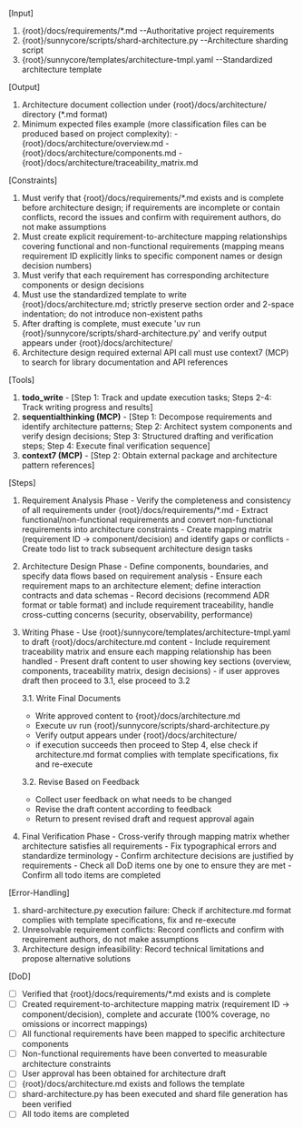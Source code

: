 [Input]
  1. {root}/docs/requirements/*.md --Authoritative project requirements
  2. {root}/sunnycore/scripts/shard-architecture.py --Architecture sharding script
  3. {root}/sunnycore/templates/architecture-tmpl.yaml --Standardized architecture template

[Output]
  1. Architecture document collection under {root}/docs/architecture/ directory (*.md format)
  2. Minimum expected files example (more classification files can be produced based on project complexity):
    - {root}/docs/architecture/overview.md
    - {root}/docs/architecture/components.md
    - {root}/docs/architecture/traceability_matrix.md

[Constraints]
  1. Must verify that {root}/docs/requirements/*.md exists and is complete before architecture design; if requirements are incomplete or contain conflicts, record the issues and confirm with requirement authors, do not make assumptions
  2. Must create explicit requirement-to-architecture mapping relationships covering functional and non-functional requirements (mapping means requirement ID explicitly links to specific component names or design decision numbers)
  3. Must verify that each requirement has corresponding architecture components or design decisions
  4. Must use the standardized template to write {root}/docs/architecture.md; strictly preserve section order and 2-space indentation; do not introduce non-existent paths
  5. After drafting is complete, must execute 'uv run {root}/sunnycore/scripts/shard-architecture.py' and verify output appears under {root}/docs/architecture/
  6. Architecture design required external API call must use context7 (MCP) to search for library documentation and API references

[Tools]
  1. **todo_write**
    - [Step 1: Track and update execution tasks; Steps 2-4: Track writing progress and results]
  2. **sequentialthinking (MCP)**
    - [Step 1: Decompose requirements and identify architecture patterns; Step 2: Architect system components and verify design decisions; Step 3: Structured drafting and verification steps; Step 4: Execute final verification sequence]
  3. **context7 (MCP)**
    - [Step 2: Obtain external package and architecture pattern references]

[Steps]
  1. Requirement Analysis Phase
    - Verify the completeness and consistency of all requirements under {root}/docs/requirements/*.md
    - Extract functional/non-functional requirements and convert non-functional requirements into architecture constraints
    - Create mapping matrix (requirement ID → component/decision) and identify gaps or conflicts
    - Create todo list to track subsequent architecture design tasks

  2. Architecture Design Phase
    - Define components, boundaries, and specify data flows based on requirement analysis
    - Ensure each requirement maps to an architecture element; define interaction contracts and data schemas
    - Record decisions (recommend ADR format or table format) and include requirement traceability, handle cross-cutting concerns (security, observability, performance)

  3. Writing Phase
    - Use {root}/sunnycore/templates/architecture-tmpl.yaml to draft {root}/docs/architecture.md content
    - Include requirement traceability matrix and ensure each mapping relationship has been handled
    - Present draft content to user showing key sections (overview, components, traceability matrix, design decisions)
    - if user approves draft then proceed to 3.1, else proceed to 3.2
      
      3.1. Write Final Documents
        - Write approved content to {root}/docs/architecture.md
        - Execute uv run {root}/sunnycore/scripts/shard-architecture.py
        - Verify output appears under {root}/docs/architecture/
        - if execution succeeds then proceed to Step 4, else check if architecture.md format complies with template specifications, fix and re-execute
      
      3.2. Revise Based on Feedback
        - Collect user feedback on what needs to be changed
        - Revise the draft content according to feedback
        - Return to present revised draft and request approval again

  4. Final Verification Phase
    - Cross-verify through mapping matrix whether architecture satisfies all requirements
    - Fix typographical errors and standardize terminology
    - Confirm architecture decisions are justified by requirements
    - Check all DoD items one by one to ensure they are met
    - Confirm all todo items are completed

[Error-Handling]
  1. shard-architecture.py execution failure: Check if architecture.md format complies with template specifications, fix and re-execute
  2. Unresolvable requirement conflicts: Record conflicts and confirm with requirement authors, do not make assumptions
  3. Architecture design infeasibility: Record technical limitations and propose alternative solutions

[DoD]
  - [ ] Verified that {root}/docs/requirements/*.md exists and is complete
  - [ ] Created requirement-to-architecture mapping matrix (requirement ID → component/decision), complete and accurate (100% coverage, no omissions or incorrect mappings)
  - [ ] All functional requirements have been mapped to specific architecture components
  - [ ] Non-functional requirements have been converted to measurable architecture constraints
  - [ ] User approval has been obtained for architecture draft
  - [ ] {root}/docs/architecture.md exists and follows the template
  - [ ] shard-architecture.py has been executed and shard file generation has been verified
  - [ ] All todo items are completed
